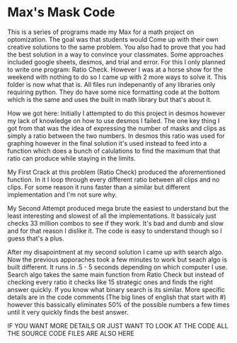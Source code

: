 <h1>Max's Mask Code</h1>




This is a series of programs made my Max for a math project on optomization. The goal was that students would
Come up with their own creative solutions to the same problem. You also had to prove that you had the best solution in a way to convince your classmates.
Some approaches included google sheets, desmos, and trial and error.
For this I only planned to write one program: Ratio Check. However I was at a horse show for the weekend with nothing to do so I came up with 2 more ways
to solve it. This folder is now what that is. All files run indepenantly of any libraries only requiring python. They do have some nice formatting code at the
bottom which is the same and uses the built in math library but that's about it.

How we got here: Initially I attempted to do this project in desmos however my lack of knowledge on how to use desmos I failed.
The one key thing I got from that was the idea of expressing the number of masks and clips as simply a ratio between the two numbers.
In desmos this ratio was used for graphing however in the final solution it's used instead to feed into a function which does a bunch of calulations to find the maximum that that ratio can produce while staying in the limits.

My First Crack at this problem (Ratio Check) produced the aforementioned function. In it I loop through every different ratio between all clips and no clips. 
For some reason it runs faster than a similar but different implementation and I'm not sure why. 

My Second Attempt produced mega brute the easiest to understand but the least interesting and slowest of all the implementations. It bassicaly just checks 33 million combos to see if they work. It's bad and dumb and slow and for that reason I dislike it. The code is easy to understand though so I guess that's a plus.

After my disapointment at my second solution I came up with search algo. Now the previous apporaches took a few minutes to work but seach algo is built different. 
It runs in .5 - 5 seconds depending on which computer I use. 
Search algo takes the same main function from Ratio Check but instead of checking every ratio it checks like 15 strategic ones and finds the right answer quickly. 
If you know what binary search is its similar. More specific details are in the code comments (The big lines of english that start with #) however this bassically eliminates 50% of the possible numbers a few times until it very quickly finds the best answer.

IF YOU WANT MORE DETAILS OR JUST WANT TO LOOK AT THE CODE ALL THE SOURCE CODE FILES ARE ALSO HERE
